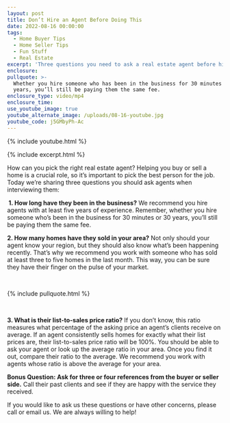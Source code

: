 ```yaml
---
layout: post
title: Don’t Hire an Agent Before Doing This
date: 2022-08-16 00:00:00
tags:
  - Home Buyer Tips
  - Home Seller Tips
  - Fun Stuff
  - Real Estate
excerpt: 'Three questions you need to ask a real estate agent before hiring them. '
enclosure:
pullquote: >-
  Whether you hire someone who has been in the business for 30 minutes or 30
  years, you’ll still be paying them the same fee. 
enclosure_type: video/mp4
enclosure_time:
use_youtube_image: true
youtube_alternate_image: /uploads/08-16-youtube.jpg
youtube_code: j5GMbyPh-Ac
---
```

{% include youtube.html %}

{% include excerpt.html %}

How can you pick the right real estate agent? Helping you buy or sell a home is a crucial role, so it’s important to pick the best person for the job. Today we’re sharing three questions you should ask agents when interviewing them:

**&nbsp;1. How long have they been in the business?** We recommend you hire agents with at least five years of experience. Remember, whether you hire someone who’s been in the business for 30 minutes or 30 years, you’ll still be paying them the same fee.&nbsp;

**2\. How many homes have they sold in your area?**&nbsp;Not only should your agent know your region, but they should also know what’s been happening recently. That’s why we recommend you work with someone who has sold at least three to five homes in the last month. This way, you can be sure they have their finger on the pulse of your market.&nbsp;

&nbsp;

{% include pullquote.html %}

&nbsp;

**3\. What is their list-to-sales price ratio?** If you don’t know, this ratio measures what percentage of the asking price an agent’s clients receive on average. If an agent consistently sells homes for exactly what their list prices are, their list-to-sales price ratio will be 100%. You should be able to ask your agent or look up the average ratio in your area. Once you find it out, compare their ratio to the average. We recommend you work with agents whose ratio is above the average for your area.&nbsp;

**Bonus Question: Ask for three or four references from the buyer or seller side.** Call their past clients and see if they are happy with the service they received.

If you would like to ask us these questions or have other concerns, please call or email us. We are always willing to help\!